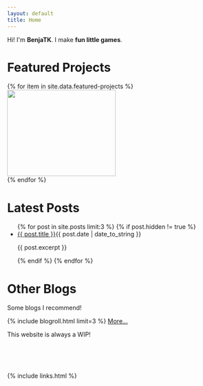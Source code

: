 ```yaml
---
layout: default
title: Home
---
```


Hi! I'm **BenjaTK**. I make **fun little games**.


# Featured Projects

<div class="game-grid">
    {% for item in site.data.featured-projects %}
    <div class="game-thumb">
        <a class="game-link" href="{{ item.link }}" target="_blank"><img height="200" width="252" src="{{ item.image }}"></a>
    </div>
    {% endfor %}
</div>

# Latest Posts

<ul class="homepage-blog-list">
  {% for post in site.posts limit:3 %}
    {% if post.hidden != true %}
    <li>
      <a href="{{ post.url }}">{{ post.title }}</a><span class="post-date float-right">{{ post.date | date_to_string }}</span>
      <p class="excerpt unimportant">{{ post.excerpt }}</p>
    </li>
    {% endif %}
  {% endfor %}
</ul>

# Other Blogs

Some blogs I recommend!

{% include blogroll.html limit=3 %}
[More...](/blogroll/)


This website is always a WIP!

<br>
<br>
<br>

{% include links.html %}